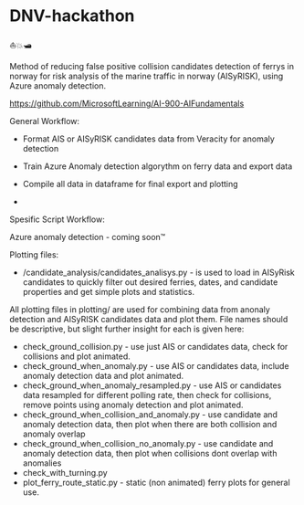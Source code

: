 # DNV-hackathon
⛵💥🛥️

Method of reducing false positive collision candidates detection of ferrys in norway for risk analysis of the marine traffic in norway (AISyRISK), using Azure anomaly detection.

https://github.com/MicrosoftLearning/AI-900-AIFundamentals

General Workflow:
- Format AIS or AISyRISK candidates data from Veracity for anomaly detection
- Train Azure Anomaly detection algorythm on ferry data and export data 
- Compile all data in dataframe for final export and plotting


-

Spesific Script Workflow:

Azure anomaly detection - coming soon™ 

Plotting files:

- /candidate_analysis/candidates_analisys.py - is used to load in AISyRisk candidates to quickly filter out desired ferries, dates, and candidate properties and get simple plots and statistics.

All plotting files in plotting/ are used for combining data from anonaly detection and AISyRISK candidates data and plot them. File names should be descriptive, but slight further insight for each is given here:

- check_ground_collision.py - use just AIS or candidates data, check for collisions and plot animated.
- check_ground_when_anomaly.py - use AIS or candidates data, include anomaly detection data and plot animated.
- check_ground_when_anomaly_resampled.py - use AIS or candidates data resampled for different polling rate, then check for collisions, remove points using anomaly detection and plot animated.
- check_ground_when_collision_and_anomaly.py - use candidate and anomaly detection data, then plot when there are both collision and anomaly overlap
- check_ground_when_collision_no_anomaly.py - use candidate and anomaly detection data, then plot when collisions dont overlap with anomalies
- check_with_turning.py
- plot_ferry_route_static.py - static (non animated) ferry plots for general use.

